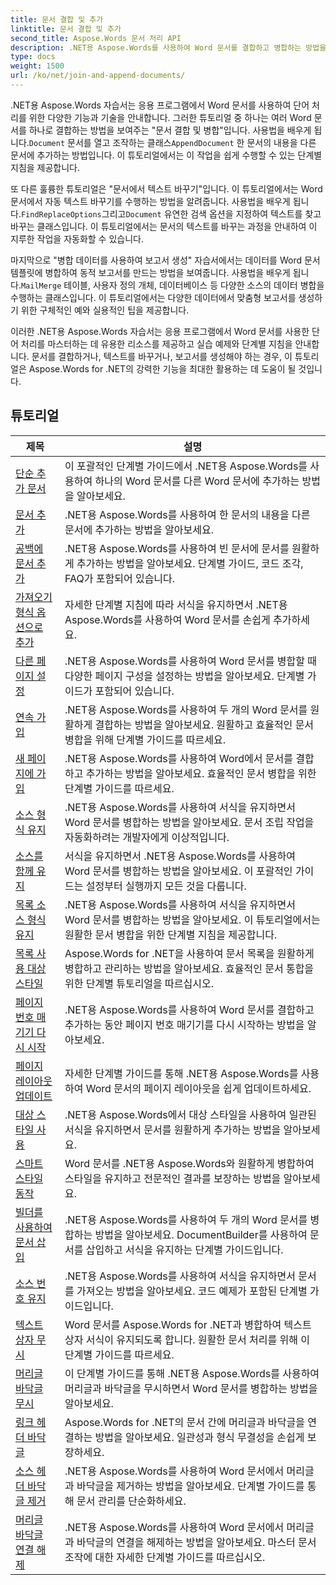 ```yaml
---
title: 문서 결합 및 추가
linktitle: 문서 결합 및 추가
second_title: Aspose.Words 문서 처리 API
description: .NET용 Aspose.Words를 사용하여 Word 문서를 결합하고 병합하는 방법을 알아보세요. 튜토리얼에서는 여러 Word 파일을 단일 문서로 결합하는 단계를 안내합니다.
type: docs
weight: 1500
url: /ko/net/join-and-append-documents/
---
```

 .NET용 Aspose.Words 자습서는 응용 프로그램에서 Word 문서를 사용하여 단어 처리를 위한 다양한 기능과 기술을 안내합니다. 그러한 튜토리얼 중 하나는 여러 Word 문서를 하나로 결합하는 방법을 보여주는 "문서 결합 및 병합"입니다. 사용법을 배우게 됩니다.`Document` 문서를 열고 조작하는 클래스`AppendDocument` 한 문서의 내용을 다른 문서에 추가하는 방법입니다. 이 튜토리얼에서는 이 작업을 쉽게 수행할 수 있는 단계별 지침을 제공합니다.

 또 다른 훌륭한 튜토리얼은 "문서에서 텍스트 바꾸기"입니다. 이 튜토리얼에서는 Word 문서에서 자동 텍스트 바꾸기를 수행하는 방법을 알려줍니다. 사용법을 배우게 됩니다.`FindReplaceOptions`그리고`Document` 유연한 검색 옵션을 지정하여 텍스트를 찾고 바꾸는 클래스입니다. 이 튜토리얼에서는 문서의 텍스트를 바꾸는 과정을 안내하여 이 지루한 작업을 자동화할 수 있습니다.

 마지막으로 "병합 데이터를 사용하여 보고서 생성" 자습서에서는 데이터를 Word 문서 템플릿에 병합하여 동적 보고서를 만드는 방법을 보여줍니다. 사용법을 배우게 됩니다.`MailMerge` 테이블, 사용자 정의 개체, 데이터베이스 등 다양한 소스의 데이터 병합을 수행하는 클래스입니다. 이 튜토리얼에서는 다양한 데이터에서 맞춤형 보고서를 생성하기 위한 구체적인 예와 실용적인 팁을 제공합니다.

이러한 .NET용 Aspose.Words 자습서는 응용 프로그램에서 Word 문서를 사용한 단어 처리를 마스터하는 데 유용한 리소스를 제공하고 실습 예제와 단계별 지침을 안내합니다. 문서를 결합하거나, 텍스트를 바꾸거나, 보고서를 생성해야 하는 경우, 이 튜토리얼은 Aspose.Words for .NET의 강력한 기능을 최대한 활용하는 데 도움이 될 것입니다.

 ## 튜토리얼
| 제목 | 설명 |
| --- | --- |
| [단순 추가 문서](./simple-append-document/) | 이 포괄적인 단계별 가이드에서 .NET용 Aspose.Words를 사용하여 하나의 Word 문서를 다른 Word 문서에 추가하는 방법을 알아보세요. |
| [문서 추가](./append-document/) | .NET용 Aspose.Words를 사용하여 한 문서의 내용을 다른 문서에 추가하는 방법을 알아보세요. |
| [공백에 문서 추가](./append-document-to-blank/) | .NET용 Aspose.Words를 사용하여 빈 문서에 문서를 원활하게 추가하는 방법을 알아보세요. 단계별 가이드, 코드 조각, FAQ가 포함되어 있습니다. |
| [가져오기 형식 옵션으로 추가](./append-with-import-format-options/) | 자세한 단계별 지침에 따라 서식을 유지하면서 .NET용 Aspose.Words를 사용하여 Word 문서를 손쉽게 추가하세요. |
| [다른 페이지 설정](./different-page-setup/) | .NET용 Aspose.Words를 사용하여 Word 문서를 병합할 때 다양한 페이지 구성을 설정하는 방법을 알아보세요. 단계별 가이드가 포함되어 있습니다. |
| [연속 가입](./join-continuous/) | .NET용 Aspose.Words를 사용하여 두 개의 Word 문서를 원활하게 결합하는 방법을 알아보세요. 원활하고 효율적인 문서 병합을 위해 단계별 가이드를 따르세요. |
| [새 페이지에 가입](./join-new-page/) | .NET용 Aspose.Words를 사용하여 Word에서 문서를 결합하고 추가하는 방법을 알아보세요. 효율적인 문서 병합을 위한 단계별 가이드를 따르세요. |
| [소스 형식 유지](./keep-source-formatting/) | .NET용 Aspose.Words를 사용하여 서식을 유지하면서 Word 문서를 병합하는 방법을 알아보세요. 문서 조립 작업을 자동화하려는 개발자에게 이상적입니다. |
| [소스를 함께 유지](./keep-source-together/) | 서식을 유지하면서 .NET용 Aspose.Words를 사용하여 Word 문서를 병합하는 방법을 알아보세요. 이 포괄적인 가이드는 설정부터 실행까지 모든 것을 다룹니다. |
| [목록 소스 형식 유지](./list-keep-source-formatting/) | .NET용 Aspose.Words를 사용하여 서식을 유지하면서 Word 문서를 병합하는 방법을 알아보세요. 이 튜토리얼에서는 원활한 문서 병합을 위한 단계별 지침을 제공합니다. |
| [목록 사용 대상 스타일](./list-use-destination-styles/) | Aspose.Words for .NET을 사용하여 문서 목록을 원활하게 병합하고 관리하는 방법을 알아보세요. 효율적인 문서 통합을 위한 단계별 튜토리얼을 따르십시오. |
| [페이지 번호 매기기 다시 시작](./restart-page-numbering/) | .NET용 Aspose.Words를 사용하여 Word 문서를 결합하고 추가하는 동안 페이지 번호 매기기를 다시 시작하는 방법을 알아보세요. |
| [페이지 레이아웃 업데이트](./update-page-layout/) | 자세한 단계별 가이드를 통해 .NET용 Aspose.Words를 사용하여 Word 문서의 페이지 레이아웃을 쉽게 업데이트하세요. |
| [대상 스타일 사용](./use-destination-styles/) | .NET용 Aspose.Words에서 대상 스타일을 사용하여 일관된 서식을 유지하면서 문서를 원활하게 추가하는 방법을 알아보세요. |
| [스마트 스타일 동작](./smart-style-behavior/) | Word 문서를 .NET용 Aspose.Words와 원활하게 병합하여 스타일을 유지하고 전문적인 결과를 보장하는 방법을 알아보세요. |
| [빌더를 사용하여 문서 삽입](./insert-document-with-builder/) | .NET용 Aspose.Words를 사용하여 두 개의 Word 문서를 병합하는 방법을 알아보세요. DocumentBuilder를 사용하여 문서를 삽입하고 서식을 유지하는 단계별 가이드입니다. |
| [소스 번호 유지](./keep-source-numbering/) | .NET용 Aspose.Words를 사용하여 서식을 유지하면서 문서를 가져오는 방법을 알아보세요. 코드 예제가 포함된 단계별 가이드입니다. |
| [텍스트 상자 무시](./ignore-text-boxes/) | Word 문서를 Aspose.Words for .NET과 병합하여 텍스트 상자 서식이 유지되도록 합니다. 원활한 문서 처리를 위해 이 단계별 가이드를 따르세요. |
| [머리글 바닥글 무시](./ignore-header-footer/) | 이 단계별 가이드를 통해 .NET용 Aspose.Words를 사용하여 머리글과 바닥글을 무시하면서 Word 문서를 병합하는 방법을 알아보세요. |
| [링크 헤더 바닥글](./link-headers-footers/) | Aspose.Words for .NET의 문서 간에 머리글과 바닥글을 연결하는 방법을 알아보세요. 일관성과 형식 무결성을 손쉽게 보장하세요. |
| [소스 헤더 바닥글 제거](./remove-source-headers-footers/) | .NET용 Aspose.Words를 사용하여 Word 문서에서 머리글과 바닥글을 제거하는 방법을 알아보세요. 단계별 가이드를 통해 문서 관리를 단순화하세요. |
| [머리글 바닥글 연결 해제](./unlink-headers-footers/) | .NET용 Aspose.Words를 사용하여 Word 문서에서 머리글과 바닥글의 연결을 해제하는 방법을 알아보세요. 마스터 문서 조작에 대한 자세한 단계별 가이드를 따르십시오. |